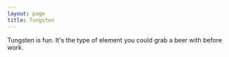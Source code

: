 ```yaml
---
layout: page
title: Tungsten
---
```


Tungsten is fun. It's the type of element you could grab a beer with before work.